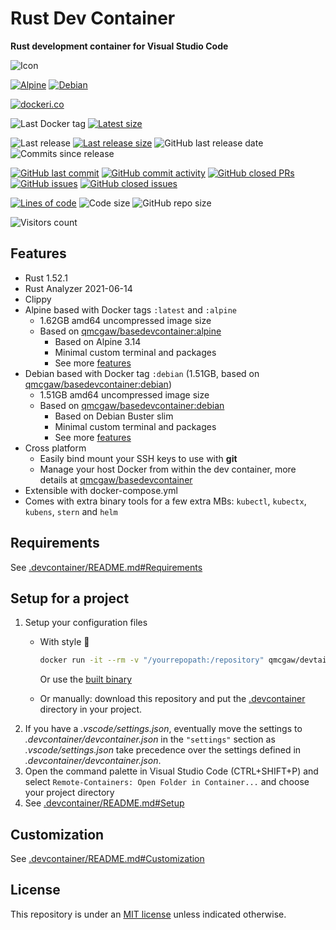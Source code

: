 # Rust Dev Container

**Rust development container for Visual Studio Code**

![Icon](https://github.com/qdm12/rustdevcontainer/raw/main/icon.svg)

[![Alpine](https://github.com/qdm12/rustdevcontainer/actions/workflows/alpine.yml/badge.svg)](https://github.com/qdm12/rustdevcontainer/actions/workflows/alpine.yml)
[![Debian](https://github.com/qdm12/rustdevcontainer/actions/workflows/debian.yml/badge.svg)](https://github.com/qdm12/rustdevcontainer/actions/workflows/debian.yml)

[![dockeri.co](https://dockeri.co/image/qmcgaw/rustdevcontainer)](https://hub.docker.com/r/qmcgaw/rustdevcontainer)

![Last Docker tag](https://img.shields.io/docker/v/qmcgaw/rustdevcontainer?sort=semver&label=Last%20Docker%20tag)
[![Latest size](https://img.shields.io/docker/image-size/qmcgaw/rustdevcontainer/latest?label=Latest%20image)](https://hub.docker.com/r/qmcgaw/rustdevcontainer/tags)

![Last release](https://img.shields.io/github/release/qdm12/rustdevcontainer?label=Last%20release)
[![Last release size](https://img.shields.io/docker/image-size/qmcgaw/rustdevcontainer?sort=semver&label=Last%20released%20image)](https://hub.docker.com/r/qmcgaw/rustdevcontainer/tags?page=1&ordering=last_updated)
![GitHub last release date](https://img.shields.io/github/release-date/qdm12/rustdevcontainer?label=Last%20release%20date)
![Commits since release](https://img.shields.io/github/commits-since/qdm12/rustdevcontainer/latest?sort=semver)

[![GitHub last commit](https://img.shields.io/github/last-commit/qdm12/rustdevcontainer.svg)](https://github.com/qdm12/rustdevcontainer/commits/main)
[![GitHub commit activity](https://img.shields.io/github/commit-activity/y/qdm12/rustdevcontainer.svg)](https://github.com/qdm12/rustdevcontainer/graphs/contributors)
[![GitHub closed PRs](https://img.shields.io/github/issues-pr-closed/qdm12/rustdevcontainer.svg)](https://github.com/qdm12/rustdevcontainer/pulls?q=is%3Apr+is%3Aclosed)
[![GitHub issues](https://img.shields.io/github/issues/qdm12/rustdevcontainer.svg)](https://github.com/qdm12/rustdevcontainer/issues)
[![GitHub closed issues](https://img.shields.io/github/issues-closed/qdm12/rustdevcontainer.svg)](https://github.com/qdm12/rustdevcontainer/issues?q=is%3Aissue+is%3Aclosed)

[![Lines of code](https://img.shields.io/tokei/lines/github/qdm12/rustdevcontainer)](https://github.com/qdm12/rustdevcontainer)
![Code size](https://img.shields.io/github/languages/code-size/qdm12/rustdevcontainer)
![GitHub repo size](https://img.shields.io/github/repo-size/qdm12/rustdevcontainer)

![Visitors count](https://visitor-badge.laobi.icu/badge?page_id=rustdevcontainer.readme)

## Features

- Rust 1.52.1
- Rust Analyzer 2021-06-14
- Clippy
- Alpine based with Docker tags `:latest` and `:alpine`
    - 1.62GB amd64 uncompressed image size
    - Based on [qmcgaw/basedevcontainer:alpine](https://github.com/qdm12/basedevcontainer)
        - Based on Alpine 3.14
        - Minimal custom terminal and packages
        - See more [features](https://github.com/qdm12/basedevcontainer#features)
- Debian based with Docker tag `:debian` (1.51GB, based on [qmcgaw/basedevcontainer:debian](https://github.com/qdm12/basedevcontainer))
    - 1.51GB amd64 uncompressed image size
    - Based on [qmcgaw/basedevcontainer:debian](https://github.com/qdm12/basedevcontainer)
        - Based on Debian Buster slim
        - Minimal custom terminal and packages
        - See more [features](https://github.com/qdm12/basedevcontainer#features)
- Cross platform
    - Easily bind mount your SSH keys to use with **git**
    - Manage your host Docker from within the dev container, more details at [qmcgaw/basedevcontainer](https://github.com/qdm12/basedevcontainer#features)
- Extensible with docker-compose.yml
- Comes with extra binary tools for a few extra MBs: `kubectl`, `kubectx`, `kubens`, `stern` and `helm`

## Requirements

See [.devcontainer/README.md#Requirements](.devcontainer/README.md#Requirements)

## Setup for a project

1. Setup your configuration files
    - With style 💯

        ```sh
        docker run -it --rm -v "/yourrepopath:/repository" qmcgaw/devtainr:v0.2.0 -dev rust -path /repository -name projectname
        ```

        Or use the [built binary](https://github.com/qdm12/devtainr#binary)
    - Or manually: download this repository and put the [.devcontainer](.devcontainer) directory in your project.
1. If you have a *.vscode/settings.json*, eventually move the settings to *.devcontainer/devcontainer.json* in the `"settings"` section as *.vscode/settings.json* take precedence over the settings defined in *.devcontainer/devcontainer.json*.
1. Open the command palette in Visual Studio Code (CTRL+SHIFT+P) and select `Remote-Containers: Open Folder in Container...` and choose your project directory
1. See [.devcontainer/README.md#Setup](.devcontainer/README.md#Setup)

## Customization

See [.devcontainer/README.md#Customization](.devcontainer/README.md#Customization)

## License

This repository is under an [MIT license](https://github.com/qdm12/rustdevcontainer/main/LICENSE) unless indicated otherwise.
